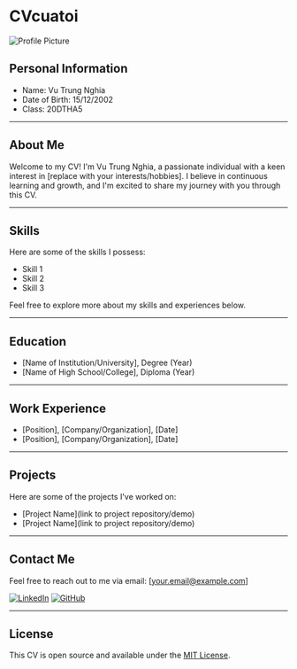# CVcuatoi

![Profile Picture](/public/anh-nen-doremon-002.jpg)

## Personal Information
* Name: Vu Trung Nghia
* Date of Birth: 15/12/2002
* Class: 20DTHA5

---

## About Me

Welcome to my CV! I'm Vu Trung Nghia, a passionate individual with a keen interest in [replace with your interests/hobbies]. I believe in continuous learning and growth, and I'm excited to share my journey with you through this CV.

---

## Skills

Here are some of the skills I possess:
- Skill 1
- Skill 2
- Skill 3

Feel free to explore more about my skills and experiences below.

---

## Education

- [Name of Institution/University], Degree (Year)
- [Name of High School/College], Diploma (Year)

---

## Work Experience

- [Position], [Company/Organization], [Date]
- [Position], [Company/Organization], [Date]

---

## Projects

Here are some of the projects I've worked on:
- [Project Name](link to project repository/demo)
- [Project Name](link to project repository/demo)

---

## Contact Me

Feel free to reach out to me via email: [your.email@example.com]

[![LinkedIn](https://img.shields.io/badge/LinkedIn-Profile-blue?style=flat-square&logo=linkedin)](https://www.linkedin.com/in/yourusername/)
[![GitHub](https://img.shields.io/badge/GitHub-Profile-black?style=flat-square&logo=github)](https://github.com/yourusername)

---

## License

This CV is open source and available under the [MIT License](LICENSE.md).

